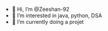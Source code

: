 - 👋 Hi, I’m @Zeeshan-92
- 👀 I’m interested in java, python, DSA
- 🌱 I’m currently doing a projet
<!---
Zeeshan-92/Zeeshan-92 is a ✨ special ✨ repository because its `README.md` (this file) appears on your GitHub profile.
You can click the Preview link to take a look at your changes.
--->
